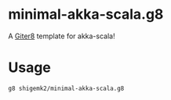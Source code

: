 # minimal-akka-scala.g8

A [Giter8][g8] template for akka-scala!

[g8]: http://www.foundweekends.org/giter8/

# Usage

```sh
g8 shigemk2/minimal-akka-scala.g8
```


